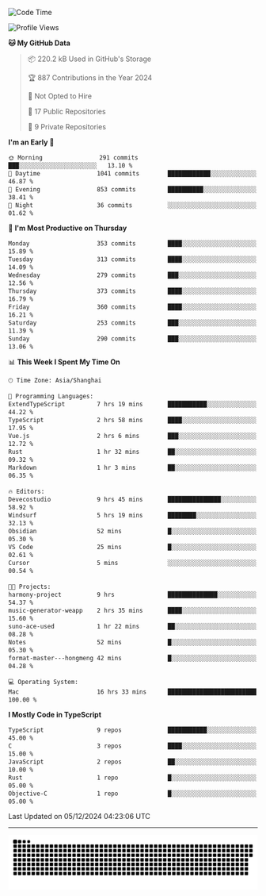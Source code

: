 <!--
<picture>
  <source
    srcset="https://github-readme-stats.vercel.app/api?username=kevinxft&show_icons=true&theme=dark"
    media="(prefers-color-scheme: dark)"
  />
  <source
    srcset="https://github-readme-stats.vercel.app/api?username=kevinxft&show_icons=true"
    media="(prefers-color-scheme: light), (prefers-color-scheme: no-preference)"
  />
  <img src="https://github-readme-stats.vercel.app/api?username=kevinxft&show_icons=true" />
</picture>
-->

<!--START_SECTION:waka-->
![Code Time](http://img.shields.io/badge/Code%20Time-2%2C864%20hrs%2028%20mins-blue)

![Profile Views](http://img.shields.io/badge/Profile%20Views-0-blue)

**🐱 My GitHub Data** 

> 📦 220.2 kB Used in GitHub's Storage 
 > 
> 🏆 887 Contributions in the Year 2024
 > 
> 🚫 Not Opted to Hire
 > 
> 📜 17 Public Repositories 
 > 
> 🔑 9 Private Repositories 
 > 
**I'm an Early 🐤** 

```text
🌞 Morning                291 commits         ███░░░░░░░░░░░░░░░░░░░░░░   13.10 % 
🌆 Daytime                1041 commits        ████████████░░░░░░░░░░░░░   46.87 % 
🌃 Evening                853 commits         ██████████░░░░░░░░░░░░░░░   38.41 % 
🌙 Night                  36 commits          ░░░░░░░░░░░░░░░░░░░░░░░░░   01.62 % 
```
📅 **I'm Most Productive on Thursday** 

```text
Monday                   353 commits         ████░░░░░░░░░░░░░░░░░░░░░   15.89 % 
Tuesday                  313 commits         ████░░░░░░░░░░░░░░░░░░░░░   14.09 % 
Wednesday                279 commits         ███░░░░░░░░░░░░░░░░░░░░░░   12.56 % 
Thursday                 373 commits         ████░░░░░░░░░░░░░░░░░░░░░   16.79 % 
Friday                   360 commits         ████░░░░░░░░░░░░░░░░░░░░░   16.21 % 
Saturday                 253 commits         ███░░░░░░░░░░░░░░░░░░░░░░   11.39 % 
Sunday                   290 commits         ███░░░░░░░░░░░░░░░░░░░░░░   13.06 % 
```


📊 **This Week I Spent My Time On** 

```text
🕑︎ Time Zone: Asia/Shanghai

💬 Programming Languages: 
ExtendTypeScript         7 hrs 19 mins       ███████████░░░░░░░░░░░░░░   44.22 % 
TypeScript               2 hrs 58 mins       ████░░░░░░░░░░░░░░░░░░░░░   17.95 % 
Vue.js                   2 hrs 6 mins        ███░░░░░░░░░░░░░░░░░░░░░░   12.72 % 
Rust                     1 hr 32 mins        ██░░░░░░░░░░░░░░░░░░░░░░░   09.32 % 
Markdown                 1 hr 3 mins         ██░░░░░░░░░░░░░░░░░░░░░░░   06.35 % 

🔥 Editors: 
Devecostudio             9 hrs 45 mins       ███████████████░░░░░░░░░░   58.92 % 
Windsurf                 5 hrs 19 mins       ████████░░░░░░░░░░░░░░░░░   32.13 % 
Obsidian                 52 mins             █░░░░░░░░░░░░░░░░░░░░░░░░   05.30 % 
VS Code                  25 mins             █░░░░░░░░░░░░░░░░░░░░░░░░   02.61 % 
Cursor                   5 mins              ░░░░░░░░░░░░░░░░░░░░░░░░░   00.54 % 

🐱‍💻 Projects: 
harmony-project          9 hrs               ██████████████░░░░░░░░░░░   54.37 % 
music-generator-weapp    2 hrs 35 mins       ████░░░░░░░░░░░░░░░░░░░░░   15.60 % 
suno-ace-used            1 hr 22 mins        ██░░░░░░░░░░░░░░░░░░░░░░░   08.28 % 
Notes                    52 mins             █░░░░░░░░░░░░░░░░░░░░░░░░   05.30 % 
format-master---hongmeng 42 mins             █░░░░░░░░░░░░░░░░░░░░░░░░   04.28 % 

💻 Operating System: 
Mac                      16 hrs 33 mins      █████████████████████████   100.00 % 
```

**I Mostly Code in TypeScript** 

```text
TypeScript               9 repos             ███████████░░░░░░░░░░░░░░   45.00 % 
C                        3 repos             ████░░░░░░░░░░░░░░░░░░░░░   15.00 % 
JavaScript               2 repos             ██░░░░░░░░░░░░░░░░░░░░░░░   10.00 % 
Rust                     1 repo              █░░░░░░░░░░░░░░░░░░░░░░░░   05.00 % 
Objective-C              1 repo              █░░░░░░░░░░░░░░░░░░░░░░░░   05.00 % 
```




 Last Updated on 05/12/2024 04:23:06 UTC
<!--END_SECTION:waka-->

---

<picture>
  <source media="(prefers-color-scheme: dark)" srcset="https://raw.githubusercontent.com/kevinxft/kevinxft/output/github-contribution-grid-snake-dark.svg">
  <source media="(prefers-color-scheme: light)" srcset="https://raw.githubusercontent.com/kevinxft/kevinxft/output/github-contribution-grid-snake.svg">
  <img alt="github contribution grid snake animation" src="https://raw.githubusercontent.com/kevinxft/kevinxft/output/github-contribution-grid-snake.svg">
</picture>